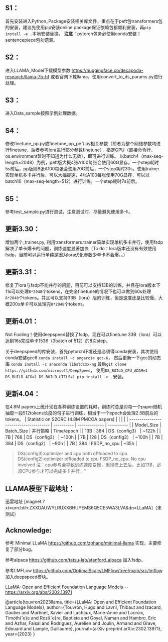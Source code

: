 ## S1：
首先安装进入Python_Package安装相关库文件，重点在于peft包transformers包的安装，建议先使用pip安装online package保证依赖包都顺利安装，再```pip install -e .```本地安装替换。
**注意**：pytorch包务必使用conda安装！sentencepiece包勿遗漏。

## S2：
进入LLAMA_Model下载模型参数 https://huggingface.co/decapoda-research/llama-7b-hf 或者官网下载llama，使用convert_to_ds_params.py进行处理。

## S3：
进入Data_sample按照示例处理数据。

## S4：
修改finetune_pp.py或finetune_pp_peft.py相关参数（前者为整个网络参数均进行finetune，后者参考lora进行部分参数finetune），指定GPU（直接命令行，os.environment暂时不知道为什么无效），即可进行训练。 以batch4（max-seq-length=2048）为例，peft版大概4张A100每张会使用60G显存，一个step耗时5s前后，pp版则8张A100每张会使用70G前后，一个step耗时30s。使用trainer实现单机多卡并行后，可以大幅提速，4张A100每张使用70G显存，可以以batch16（max-seq-length=512）进行训练，一个step耗时7s前后。

## S5：
参考test_sample.py进行测试，注意测试时，尽量避免使用多卡。

## 更新3.30：
增加两个_trainer.py, 利用transformers.trainer简单实现单机多卡并行，使用fsdp解决了单卡爆卡的问题，训练速度显著加快（To do：lora版本还没有有效使用fsdp，目前可以运行单纯是因为lora优化参数少单卡不会爆。。）

## 更新3.31：
修复了lora与fsdp不能并存的问题，目前可以支持13B的训练，并且在lora版本下11s可以处理```8*2048```个tokens，在完全finetune的情况下也可以做到60s处理```8*2048```个tokens。并且可以支持33B（lora）版的训练，但是速度还是比较慢，大概200s单卡可以处理完```8*2048```个tokens。

## 更新4.01：
Not Fooling！使用deepspeed替换了fsdp，现在可以finetune 33B（lora）可以达到16s完成单卡1536（3batch of 512）的8次step。

关于deepspeed的库安装，首先pytorch环境还是必须得conda安装，其次使用conda安装gcc6 ```conda install -c omgarcia gcc-6```， 然后更新一下gcc的动态库 ```conda install -c anaconda libstdcxx-ng``` 最后```git clone https://github.com/microsoft/DeepSpeed```， 使用```DS_BUILD_CPU_ADAM=1 DS_BUILD_AIO=1 DS_BUILD_UTILS=1 pip install -e .```安装。

## 更新4.04：
在4.8M papers上统计现在各种训练设置的耗时，训练时总是对每一个paper随机抽取一段512tokens长度的句子进行训练，相当于一个epoch会处理2.5B前后的tokens。
| Statistic on S2ORC (4.8M PMCOA papers) |            |               |            |
| -------------------------------------- | ---------- | ------------- | ---------- |
| Model_Size                             | Batch_Size | 并行策略      | Time/epoch |
| 13B                                    | 384        | DS（config3） | ~122h      |
| 7B                                     | 768        | DS（config3） | ~100h      |
| 7B                                     | 128        | DS（config3） | ~100h      |
| 7B                                     | 384        | DS（config2） | ~90h       |
| 7B                                     | 384        | FSDP_no_cpu   | ~35h       |
> DS(config3):optimizer and cpu both offloaded to cpu
> DS(config2):optimizer offloaded to cpu
> FSDP_no_cpu: No cpu involved
> 注：cpu参与会导致训练速度变慢，但规模上去后，比如13B，必须CPU参与才可以完成多卡并行。"

## LLAMA模型下载地址：

迅雷地址 [magnet:?xt=urn:btih:ZXXDAUWYLRUXXBHUYEMS6Q5CE5WA3LVA&dn=LLaMA]（未测试） 

## Acknowledge:
参考 Minimal LLaMA https://github.com/zphang/minimal-llama 实现，主要修复了部分bug。

参考alpaca https://github.com/tatsu-lab/stanford_alpaca 加入fsdp。

参考LMFLow https://github.com/OptimalScale/LMFlow/tree/main/src/lmflow 加入deepspeed模块。

LLaMA: Open and Efficient Foundation Language Models -- https://arxiv.org/abs/2302.13971

@article{touvron2023llama,
  title={LLaMA: Open and Efficient Foundation Language Models},
  author={Touvron, Hugo and Lavril, Thibaut and Izacard, Gautier and Martinet, Xavier and Lachaux, Marie-Anne and Lacroix, Timoth{\'e}e and Rozi{\`e}re, Baptiste and Goyal, Naman and Hambro, Eric and Azhar, Faisal and Rodriguez, Aurelien and Joulin, Armand and Grave, Edouard and Lample, Guillaume},
  journal={arXiv preprint arXiv:2302.13971},
  year={2023}
}
